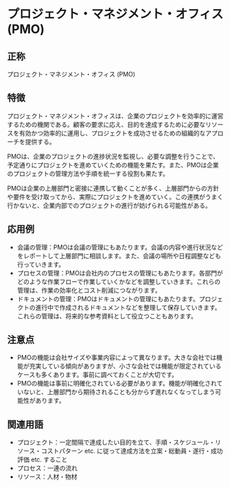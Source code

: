 

# プロジェクト・マネジメント・オフィス (PMO)
## 正称
プロジェクト・マネジメント・オフィス (PMO)
## 特徴
プロジェクト・マネジメント・オフィスは、企業のプロジェクトを効率的に運営するための機関である。顧客の要求に応え、目的を達成するために必要なリソースを有効かつ効率的に運用し、プロジェクトを成功させるための組織的なアプローチを提供する。

PMOは、企業のプロジェクトの進捗状況を監視し、必要な調整を行うことで、予定通りにプロジェクトを進めていくための機能を果たす。また、PMOは企業のプロジェクトの管理方法や手順を統一する役割も果たす。

PMOは企業の上層部門と密接に連携して動くことが多く、上層部門からの方針や要件を受け取ってから、実際にプロジェクトを進めていく。この連携がうまく行かないと、企業内部でのプロジェクトの進行が妨げられる可能性がある。
## 応用例
- 会議の管理：PMOは会議の管理にもあたります。会議の内容や進行状況などをレポートして上層部門に相談します。また、会議の場所や日程調整なども行っていきます。
- プロセスの管理：PMOは会社内のプロセスの管理にもあたります。各部門がどのような作業フローで作業していくかなどを調整していきます。これらの管理は、作業の効率化とコスト削減につながります。
- ドキュメントの管理：PMOはドキュメントの管理にもあたります。プロジェクトの進行中で作成されるドキュメントなどを整理して保存していきます。これらの管理は、将来的な参考資料として役立つこともあります。
## 注意点
- PMOの機能は会社サイズや事業内容によって異なります。大きな会社では機能が充実している傾向がありますが、小さな会社では機能が限定されているケースも多くあります。事前に調べておくことが大切です。
- PMOの機能は事前に明確化されている必要があります。機能が明確化されていないと、上層部門から期待されることも分からず進れなくなってしまう可能性があります。

 
## 関連用語
- プロジェクト：一定間隔で達成したい目的を立て、手順・スケジュール・リソース・コストパターン etc. に従って達成方法を立案・総動員・遂行・成功評価 etc. すること  
- プロセス：一連の流れ  
- リソース：人材・物材